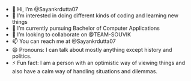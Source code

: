 - 👋 Hi, I’m @Sayankrdutta07
- 👀 I’m interested in doing different kinds of coding and learning new things
- 🌱 I’m currently pursuing Bachelor of Computer Applications
- 💞️ I’m looking to collaborate on @TEAM-SOUVIK
- 📫 You can reach me at @Sayankrdutta07
- 😄 Pronouns: I can talk about mostly anything except history and politics. 
- ⚡ Fun fact: I am a person with an optimistic way of viewing things and also have a calm way of handling situations and dilemmas. 

<!---
Sayankrdutta07/Sayankrdutta07 is a ✨ special ✨ repository because its `README.md` (this file) appears on your GitHub profile.
You can click the Preview link to take a look at your changes.
--->
